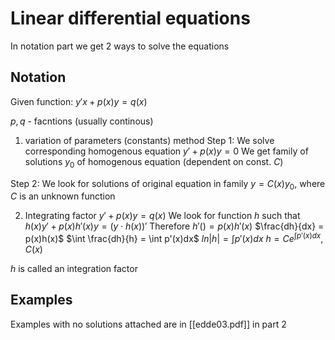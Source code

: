 # Linear differential equations
In notation part we get 2 ways to solve the equations

## Notation
Given function:
$y'x + p(x)y = q(x)$

$p,q$ - facntions (usually continous)

1) variation of parameters (constants) method
Step 1:
We solve corresponding homogenous equation
$y' + p(x)y = 0$
We get family of solutions $y_0$ of homogenous equation (dependent on const. $C$)

Step 2:
We look for solutions of original equation in family
$y = C(x)y_0$, where $C$ is an unknown function

2) Integrating factor
$y' + p(x)y = q(x)$
We look for function $h$ such that 
$h(x)y' + p(x)h'(x)y=(y\cdot h(x))'$
Therefore $h'() = p(x)h'(x)$ 
$\frac{dh}{dx} = p(x)h(x)$
$\int \frac{dh}{h} = \int p'(x)dx$
$ln |h| = \int p'(x)dx$
$h = Ce^{\int p'(x)dx}, C(x)$ 

$h$ is called an integration factor

## Examples
Examples with no solutions attached are in [[edde03.pdf]] in part 2
